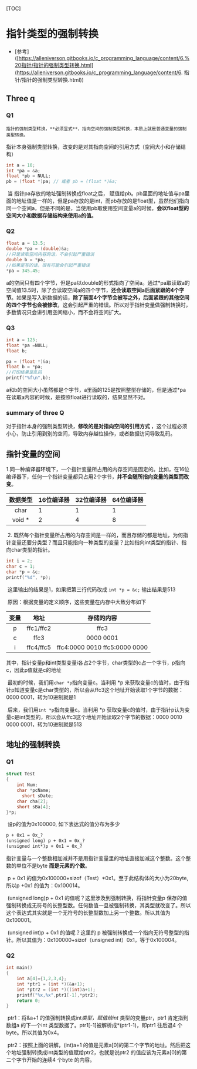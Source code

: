 [TOC]

# 指针类型的强制转换

- [参考]([https://alleniverson.gitbooks.io/c_programming_language/content/6.%20指针/指针的强制类型转换.html](https://alleniverson.gitbooks.io/c_programming_language/content/6. 指针/指针的强制类型转换.html))

## Three q

### Q1

 	指针的强制类型转换，**必须显式**，指向空间的强制类型转换，本质上就是普通变量的强制类型转换。

指针本身强制类型转换，改变的是对其指向空间的引用方式（空间大小和存储结构）

```C++
int a = 10;
int *pa = &a;
float *pb = NULL;
pb = (float *)pa; // 或者 pb = (float *)&a;
```

​	当 指针pa存放的地址强制转换成float之后， 赋值给pb。pb里面的地址值与pa里面的地址值是一样的，但是pa存放的是int，而pb存放的是float型，虽然他们指向同一个空间a，但是不同的是，当使用pb取使用空间变量a的时候，**会以float型的空间大小和数据存储结构来使用a的值。**

### Q2

```c++
float a = 13.5;
double *pa = (double)&a;
//只是读取空间内容的话，不会引起严重错误
double b = *pa;
//如果是写的话，很有可能会引起严重错误
*pa = 345.45;
```

​	a的空间只有四个字节，但是pa以double的形式指向了空间a。通过*pa取读取a的空间值13.5时，除了会读取空间a的四个字节，**还会读取空间a后面紧跟的4个字节**。如果是写入新数据的话，**除了前面4个字节会被写之外，后面紧跟的其他空间的四个字节也会被修改**，这会引起严重的错误。所以对于指针变量做强制转换时，多数情况只会讲引用空间缩小，而不会将空间扩大。



### Q3

```C++
int a = 125;
float *pa =NULL;
float b;

pa = (float *)&a;
float b = *pa;
//打印结果是乱码
printf("%f\n",b);
```

​	a和b的空间大小虽然都是个字节，a里面的125是按照整型存储的，但是通过*pa在读取a内容的时候，是按照float进行读取的，结果显然不对。



### summary of three Q

​	对于指针本身的强制类型转换，**修改的是对指向空间的引用方式** ，这个过程必须小心，防止引用到别的空间，导致内存越位操作，或者数据访问导致乱码。



## 指针变量的空间

​	1.同一种编译器环境下，一个指针变量所占用的内存空间是固定的。比如，在16位编译器下，任何一个指针变量都只占用2个字节，**并不会随所指向变量的类型而改变**。

| 数据类型 | 16位编译器 | 32位编译器 | 64位编译器 |
| :------: | ---------- | ---------- | ---------- |
|   char   | 1          | 1          | 1          |
|  void *  | 2          | 4          | 8          |

​	2. 既然每个指针变量所占用的内存空间是一样的，而且存储的都是地址，为何指针变量还要分类型？而且只能指向一种类型的变量？比如指向int类型的指针、指向char类型的指针。

```c++
int i = 2;
char c = 1;
char *p = &c;
printf("%d", *p);
```

​	这里输出的结果是1，如果把第三行代码改成 `int *p = &c;` 输出结果是513

​	原因：根据变量的定义顺序，这些变量在内存中大致分布如下

| 变量 | 地址 | 存储的内容 |
| :--: | :-----: | :-----: |
| p | ffc1/ffc2 | ffc3 |
| c | ffc3 | 0000 0001 |
| i | ffc4/ffc5 | ffc4:0000 0010  ffc5:0000 0000 |

​	其中，指针变量p和int类型变量i各占2个字节，char类型的c占一个字节，p指向c，因此p值就是c的地址

​	最初的时候，我们用`char *p`指向变量c。当利用 *p 来获取变量c的值时，由于指针p知道变量c是char类型的，所以会从ffc3这个地址开始读取1个字节的数据：0000 0001，转为10进制就是1

​	后来，我们用`int *p`指向变量c。当利用 *p 获取变量c的值时，由于指针p认为变量c是int类型的，所以会从ffc3这个地址开始读取2个字节的数据：0000 0010 0000 0001，转为10进制就是513



## 地址的强制转换

### Q1

```C++
struct Test
{
    int Num;
    char *pcName;
      short sDate;
    char cha[2];
    short sBa[4];
}*p;
```

​	设p的值为0x100000, 如下表达式的值分布为多少

```latex
p + 0x1 = 0x_?
(unsigned long) p + 0x1 = 0x_?
(unsigned int*)p + 0x1 = 0x_?
```

​	指针变量与一个整数相加减并不是用指针变量里的地址直接加减这个整数。这个整数的单位不是byte **而是元素的个数**。

​	p + 0x1 的值为0x100000+sizof（Test）*0x1。至于此结构体的大小为20byte,所以p +0x1 的值为：0x100014。

​	(unsigned long)p + 0x1 的值呢？这里涉及到强制转换，将指针变量p 保存的值强制转换成无符号的长整型数。任何数值一旦被强制转换，其类型就改变了。所以这个表达式其实就是一个无符号的长整型数加上另一个整数。所以其值为0x100001。

​	(unsigned int)p + 0x1 的值呢？这里的 p 被强制转换成一个指向无符号整型的指针。所以其值为：0x100000+sizof（unsigned int）0x1，等于0x100004。



### Q2

```c++
int main()
{
    int a[4]={1,2,3,4};
    int *ptr1 = (int *)(&a+1);
    int *ptr2 = (int *)((int)a+1);
    printf("%x,%x",ptr1[-1],*ptr2);
    return 0;
}
```

​	ptr1：将&a+1 的值强制转换成int*类型，赋值给int* 类型的变量ptr，ptr1 肯定指到数组a 的下一个int 类型数据了。ptr1[-1]被解析成*(ptr1-1)，即ptr1 往后退4 个byte。所以其值为0x4。

​	ptr2：按照上面的讲解，(int)a+1 的值是元素a[0]的第二个字节的地址。然后把这个地址强制转换成int类型的值赋给ptr2，也就是说ptr2 的值应该为元素a[0]的第二个字节开始的连续4 个byte 的内容。